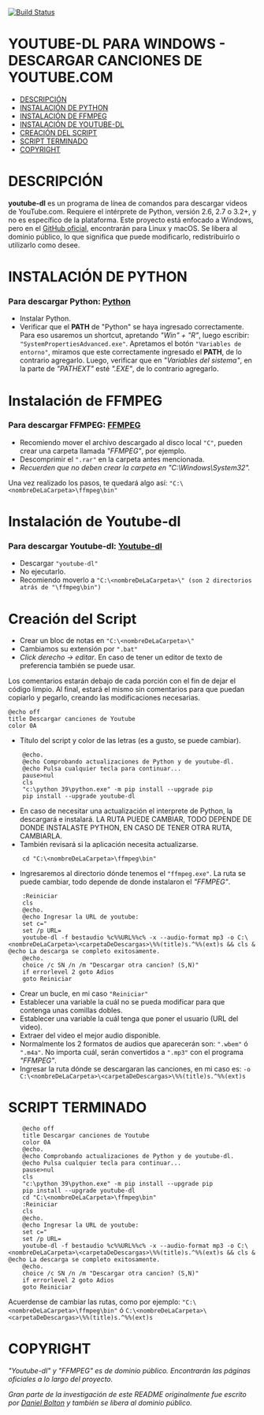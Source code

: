 [![Build Status](https://github.com/ytdl-org/youtube-dl/workflows/CI/badge.svg)](https://github.com/ytdl-org/youtube-dl/actions?query=workflow%3ACI)

# YOUTUBE-DL PARA WINDOWS - DESCARGAR CANCIONES DE YOUTUBE.COM

- [DESCRIPCIÓN](#descripción)
- [INSTALACIÓN DE PYTHON](#instalación-de-python)
- [INSTALACIÓN DE FFMPEG](#instalación-de-ffmpeg)
- [INSTALACIÓN DE YOUTUBE-DL](#instalación-de-youtube-dl)
- [CREACIÓN DEL SCRIPT](#creación-del-script)
- [SCRIPT TERMINADO](#script-terminado)
- [COPYRIGHT](#copyright)

# DESCRIPCIÓN

**youtube-dl** es un programa de línea de comandos para descargar videos de YouTube.com. Requiere el intérprete de Python, versión 2.6, 2.7 o 3.2+, y no es específico de la plataforma. Este proyecto está enfocado a Windows, pero en el [GitHub oficial](https://github.com/ytdl-org/youtube-dl), encontrarán para Linux y macOS. Se libera al dominio público, lo que significa que puede modificarlo, redistribuirlo o utilizarlo como desee.

# INSTALACIÓN DE PYTHON

### Para descargar Python: [Python](https://www.python.org/downloads/)
    
- Instalar Python.
- Verificar que el **PATH** de "Python" se haya ingresado correctamente. Para eso usaremos un shortcut, apretando *"Win" + "R"*, luego escribir: `"SystemPropertiesAdvanced.exe"`. Apretamos el botón `"Variables de entorno"`, miramos que este correctamente ingresado el **PATH**, de lo contrario agregarlo. Luego, verificar que en *"Variables del sistema"*, en la parte de *"PATHEXT"* esté *".EXE"*, de lo contrario agregarlo.

# Instalación de FFMPEG

### Para descargar FFMPEG: [FFMPEG](https://ffmpeg.org/download.html#build-windows)

- Recomiendo mover el archivo descargado al disco local `"C"`, pueden crear una carpeta llamada *"FFMPEG"*, por ejemplo.
- Descomprimir el `".rar"` en la carpeta antes mencionada.
- *Recuerden que no deben crear la carpeta en "C:\Windows\System32".*

Una vez realizado los pasos, te quedará algo así: `"C:\<nombreDeLaCarpeta>\ffmpeg\bin"`

# Instalación de Youtube-dl

### Para descargar Youtube-dl: [Youtube-dl](http://ytdl-org.github.io/youtube-dl/)

- Descargar `"youtube-dl"`
- No ejecutarlo.
- Recomiendo moverlo a `"C:\<nombreDeLaCarpeta>\" (son 2 directorios atrás de "\ffmpeg\bin")`

# Creación del Script

- Crear un bloc de notas en `"C:\<nombreDeLaCarpeta>\"`
- Cambiamos su extensión por `".bat"`
- *Click derecho -> editar*. En caso de tener un editor de texto de preferencia también se puede usar.

Los comentarios estarán debajo de cada porción con el fin de dejar el código limpio. Al final, estará el mismo sin comentarios para que puedan copiarlo y pegarlo, creando las modificaciones necesarias.

    @echo off
    title Descargar canciones de Youtube
    color 0A
    
- Título del script y color de las letras (es a gusto, se puede cambiar).

```
    @echo.
    @echo Comprobando actualizaciones de Python y de youtube-dl.
    @echo Pulsa cualquier tecla para continuar...
    pause>nul
    cls
    "c:\python 39\python.exe" -m pip install --upgrade pip
    pip install --upgrade youtube-dl
```

- En caso de necesitar una actualización el interprete de Python, la descargará e instalará. LA RUTA PUEDE CAMBIAR, TODO DEPENDE DE DONDE INSTALASTE PYTHON, EN CASO DE TENER OTRA RUTA, CAMBIARLA.
- También revisará si la aplicación necesita actualizarse.

```
    cd "C:\<nombreDeLaCarpeta>\ffmpeg\bin"
```

- Ingresaremos al directorio dónde tenemos el `"ffmpeg.exe"`. La ruta se puede cambiar, todo depende de donde instalaron el *"FFMPEG"*.

```
    :Reiniciar
    cls
    @echo.
    @echo Ingresar la URL de youtube:
    set c="
    set /p URL=
    youtube-dl -f bestaudio %c%%URL%%c% -x --audio-format mp3 -o C:\<nombreDeLaCarpeta>\<carpetaDeDescargas>\%%(title)s.^%%(ext)s && cls & @echo La descarga se completo exitosamente.
    @echo.
    choice /c SN /n /m "Descargar otra cancion? (S,N)"
    if errorlevel 2 goto Adios
    goto Reiniciar
```

- Crear un bucle, en mi caso `"Reiniciar"`
- Establecer una variable la cuál no se pueda modificar para que contenga unas comillas dobles.
- Establecer una variable la cuál tenga que poner el usuario (URL del video).
- Extraer del video el mejor audio disponible.
- Normalmente los 2 formatos de audios que aparecerán son: `".wbem"` ó `".m4a"`. No importa cuál, serán convertidos a `".mp3"` con el programa *"FFMPEG"*.
- Ingresar la ruta dónde se descargaran las canciones, en mi caso es: `-o C:\<nombreDeLaCarpeta>\<carpetaDeDescargas>\%%(title)s.^%%(ext)s`

# SCRIPT TERMINADO

```
    @echo off
    title Descargar canciones de Youtube
    color 0A
    @echo.
    @echo Comprobando actualizaciones de Python y de youtube-dl.
    @echo Pulsa cualquier tecla para continuar...
    pause>nul
    cls
    "c:\python 39\python.exe" -m pip install --upgrade pip
    pip install --upgrade youtube-dl
    cd "C:\<nombreDeLaCarpeta>\ffmpeg\bin"
    :Reiniciar
    cls
    @echo.
    @echo Ingresar la URL de youtube:
    set c="
    set /p URL=
    youtube-dl -f bestaudio %c%%URL%%c% -x --audio-format mp3 -o C:\<nombreDeLaCarpeta>\<carpetaDeDescargas>\%%(title)s.^%%(ext)s && cls & @echo La descarga se completo exitosamente.
    @echo.
    choice /c SN /n /m "Descargar otra cancion? (S,N)"
    if errorlevel 2 goto Adios
    goto Reiniciar
```

Acuerdense de cambiar las rutas, como por ejemplo: `"C:\<nombreDeLaCarpeta>\ffmpeg\bin"` ó `C:\<nombreDeLaCarpeta>\<carpetaDeDescargas>\%%(title)s.^%%(ext)s`

# COPYRIGHT

*"Youtube-dl" y "FFMPEG" es de dominio público. Encontrarán las páginas oficiales a lo largo del proyecto.*

*Gran parte de la investigación de este README originalmente fue escrito por [Daniel Bolton](https://github.com/dbbolton) y también se libera al dominio público.*
